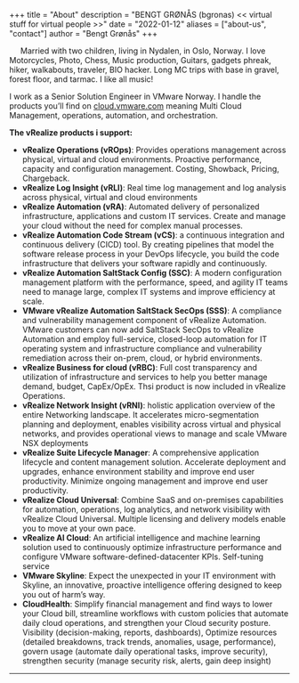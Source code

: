 +++
title = "About"
description = "BENGT GRØNÅS (bgronas) << virtual stuff for virtual people >>"
date = "2022-01-12"
aliases = ["about-us", "contact"]
author = "Bengt Grønås"
+++
<style type="text/css">
 .tab { 
margin-left: 10px; 
margin-right: 90px; 
padding: 10px;
border-radius: 90px;
}
</style>

<span class="tab">Married with two children, living in Nydalen, in Oslo, Norway. I love Motorcycles, Photo, Chess, Music production, Guitars, gadgets phreak, hiker, walkabouts, traveler, BIO hacker. Long MC trips with base in gravel, forest floor, and tarmac. I like all music!</span>  

I work as a Senior Solution Engineer in VMware Norway. I handle the products you’ll find on [cloud.vmware.com](https://cloud.vmware.com/) meaning Multi Cloud Management, operations, automation, and orchestration.

**The vRealize products i support:**

* **vRealize Operations (vROps)**: Provides operations management across physical, virtual and cloud environments. Proactive performance, capacity and configuration management. Costing, Showback, Pricing, Chargeback.
* **vRealize Log Insight (vRLI)**: Real time log management and log analysis across physical, virtual and cloud environments
* **vRealize Automation (vRA)**: Automated delivery of personalized infrastructure, applications and custom IT services. Create and manage your cloud without the need for complex manual processes.
* **vRealize Automation Code Stream (vCS)**: a continuous integration and continuous delivery (CICD) tool. By creating pipelines that model the software release process in your DevOps lifecycle, you build the code infrastructure that delivers your software rapidly and continuously.
* **vRealize Automation SaltStack Config (SSC)**: A modern configuration management platform with the performance, speed, and agility IT teams need to manage large, complex IT systems and improve efficiency at scale.
* **VMware vRealize Automation SaltStack SecOps (SSS)**: A compliance and vulnerability management component of vRealize Automation. VMware customers can now add SaltStack SecOps to vRealize Automation and employ full-service, closed-loop automation for IT operating system and infrastructure compliance and vulnerability remediation across their on-prem, cloud, or hybrid environments.
* **vRealize Business for cloud (vRBC)**: Full cost transparency and utilization of infrastructure and services to help you better manage demand, budget, CapEx/OpEx. Thsi product is now included in vRealize Operations.
* **vRealize Network Insight (vRNI)**: holistic application overview of the entire Networking landscape. It accelerates micro-segmentation planning and deployment, enables visibility across virtual and physical networks, and provides operational views to manage and scale VMware NSX deployments
* **vRealize Suite Lifecycle Manager**: A comprehensive application lifecycle and content management solution. Accelerate deployment and upgrades, enhance environment stability and improve end user productivity. Minimize ongoing management and improve end user productivity.
* **vRealize Cloud Universal**: Combine SaaS and on-premises capabilities for automation, operations, log analytics, and network visibility with vRealize Cloud Universal. Multiple licensing and delivery models enable you to move at your own pace.
* **vRealize AI Cloud**: An artificial intelligence and machine learning solution used to continuously optimize infrastructure performance and configure VMware software-defined-datacenter KPIs. Self-tuning service
* **VMware Skyline**: Expect the unexpected in your IT environment with Skyline, an innovative, proactive intelligence offering designed to keep you out of harm’s way.
* **CloudHealth**: Simplify financial management and find ways to lower your Cloud bill, streamline workflows with custom policies that automate daily cloud operations, and strengthen your Cloud security posture. Visibility (decision-making, reports, dashboards), Optimize resources (detailed breakdowns, track trends, anomalies, usage, performance), govern usage (automate daily operational tasks, improve security), strengthen security (manage security risk, alerts, gain deep insight)

---
